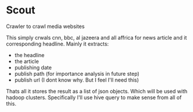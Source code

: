 # Scout

Crawler to crawl media websites

This simply crwals cnn, bbc, al jazeera and all affrica for news article and it corresponding headline. Mainly it extracts:

 - the headline
 - the article
 - publishing date
 - publish path (for importance analysis in future step)
 - publish url (I dont know why. But I feel I'll need this)
 
Thats all it stores the result as a list of json objects. Which will be used with hadoop clusters. Specifically I'll use hive
query to make sense from all of this.
